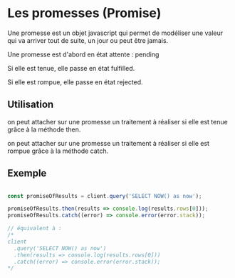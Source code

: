 # Les promesses (Promise)

Une promesse est un objet javascript qui permet de modéliser
une valeur qui va arriver tout de suite, un jour ou peut être jamais.

Une promesse est d'abord en état attente : pending

Si elle est tenue, elle passe en état fulfilled.

Si elle est rompue, elle passe en état rejected.

## Utilisation

on peut attacher sur une promesse un traitement à réaliser si elle est tenue
grâce à la méthode then.

on peut attacher sur une promesse un traitement à réaliser si elle est rompue
grâce à la méthode catch.

## Exemple

```js

const promiseOfResults = client.query('SELECT NOW() as now');

promiseOfResults.then(results => console.log(results.rows[0]));
promiseOfResults.catch((error) => console.error(error.stack));

// équivalent à :
/*
client
  .query('SELECT NOW() as now')
  .then(results => console.log(results.rows[0]))
  .catch((error) => console.error(error.stack));
*/
```